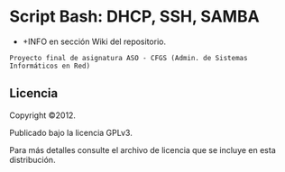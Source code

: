 # Script Bash: DHCP, SSH, SAMBA 

+ +INFO en sección Wiki del repositorio.

`Proyecto final de asignatura ASO - CFGS (Admin. de Sistemas Informáticos en Red)`

## Licencia

Copyright ©2012.

Publicado bajo la licencia GPLv3.

Para más detalles consulte el archivo de licencia que se incluye en esta distribución.
